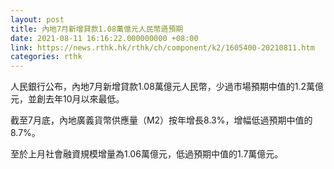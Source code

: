 ```yaml
---
layout: post
title: 內地7月新增貸款1.08萬億元人民幣遜預期
date: 2021-08-11 16:16:22.000000000 +08:00
link: https://news.rthk.hk/rthk/ch/component/k2/1605400-20210811.htm
categories: rthk
---
```


人民銀行公布，內地7月新增貸款1.08萬億元人民幣，少過市場預期中值的1.2萬億元，並創去年10月以來最低。

截至7月底，內地廣義貨幣供應量（M2）按年增長8.3%，增幅低過預期中值的8.7%。

至於上月社會融資規模增量為1.06萬億元，低過預期中值的1.7萬億元。

